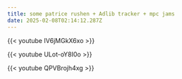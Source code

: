 ```yaml
---
title: some patrice rushen + Adlib tracker + mpc jams
date: 2025-02-08T02:14:12.287Z
---
```

{{< youtube IV6jMGkX6xo >}}

{{< youtube ULot-oY8I0o >}}

{{< youtube QPVBrojh4xg >}}